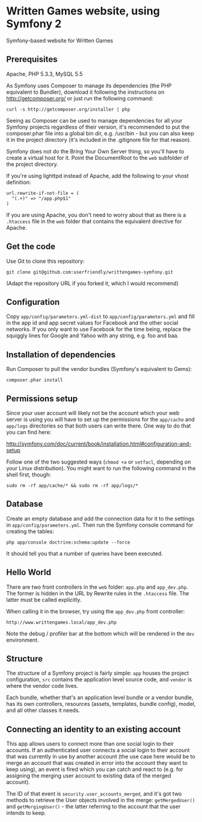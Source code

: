 Written Games website, using Symfony 2
======================================

Symfony-based website for Written Games

Prerequisites
-------------

Apache, PHP 5.3.3, MySQL 5.5

As Symfony uses Composer to manage its dependencies (the PHP equivalent to
Bundler), download it following the instructions on http://getcomposer.org/
or just run the following command:

    curl -s http://getcomposer.org/installer | php

Seeing as Composer can be used to manage dependencies for all your Symfony
projects regardless of their version, it's recommended to put the composer.phar
file into a global bin dir, e.g. /usr/bin - but you can also keep it in the
project directory (it's included in the .gitignore file for that reason).

Symfony does not do the Bring Your Own Server thing, so you'll have to create a
virtual host for it. Point the DocumentRoot to the `web` subfolder of the project
directory.

If you're using lighttpd instead of Apache, add the following to your vhost
definition:

```
url.rewrite-if-not-file = (
  "(.+)" => "/app.php$1"
)
```

If you are using Apache, you don't need to worry about that as there is a `.htaccess`
file in the `web` folder that contains the equivalent directive for Apache.

Get the code
------------

Use Git to clone this repository:

    git clone git@github.com:userfriendly/writtengames-symfony.git

(Adapt the repository URL if you forked it, which I would recommend)

Configuration
-------------

Copy `app/config/parameters.yml-dist` to `app/config/parameters.yml` and fill in
the app id and app secret values for Facebook and the other social networks.
If you only want to use Facebook for the time being, replace the squiggly lines
for Google and Yahoo with any string, e.g. foo and baa.

Installation of dependencies
----------------------------

Run Composer to pull the vendor bundles (Symfony's equivalent to Gems):

    composer.phar install

Permissions setup
-----------------

Since your user account will likely not be the account which your web server is using
you will have to set up the permissions for the `app/cache` and `app/logs` directories
so that both users can write there. One way to do that you can find here:

http://symfony.com/doc/current/book/installation.html#configuration-and-setup

Follow one of the two suggested ways (`chmod +a` or `setfacl`, depending on your Linux
distribution). You might want to run the following command in the shell first, though:

    sudo rm -rf app/cache/* && sudo rm -rf app/logs/*

Database
--------

Create an empty database and add the connection data for it to the settings in
`app/config/parameters.yml`. Then run the Symfony console command for creating
the tables:

    php app/console doctrine:schema:update --force

It should tell you that a number of queries have been executed.

Hello World
-----------

There are two front controllers in the `web` folder: `app.php` and `app_dev.php`.
The former is hidden in the URL by Rewrite rules in the `.htaccess` file. The
latter must be called explicitly.

When calling it in the browser, try using the `app_dev.php` front controller:

    http://www.writtengames.local/app_dev.php

Note the debug / profiler bar at the bottom which will be rendered in the `dev`
environment.

Structure
---------

The structure of a Symfony project is fairly simple: `app` houses the project
configuration, `src` contains the application level source code, and `vendor`
is where the vendor code lives.

Each bundle, whether that's an application level bundle or a vendor bundle,
has its own controllers, resources (assets, templates, bundle config), model,
and all other classes it needs.

Connecting an identity to an existing account
---------------------------------------------

This app allows users to connect more than one social login to their accounts.
If an authenticated user connects a social login to their account that was
currently in use by another account (the use case here would be to merge an
account that was created in error into the account they want to keep using),
an event is fired which you can catch and react to (e.g. for assigning the
merging user account to existing data of the merged account).

The ID of that event is `security.user_accounts_merged`, and it's got two
methods to retrieve the User objects involved in the merge: `getMergedUser()`
and `getMergingUser()` - the latter referring to the account that the user
intends to keep.
